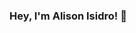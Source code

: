 ### Hey, I'm Alison Isidro! 👋

<!--
**AlisonIsidro/AlisonIsidro** is a ✨ _special_ ✨ repository because its `README.md` (this file) appears on your GitHub profile.

Here are some ideas to get you started:

-  I’m currently working at Darede as an Assistant of Cloud Infrastructure
- 🌱 I’m currently learning ...
- 👯 I’m looking to collaborate on ...
- 🤔 I’m looking for help with ...
- 💬 Ask me about ...
- 📫 How to reach me: ...
- 😄 Pronouns: ...
- ⚡ Fun fact: ...
-->
